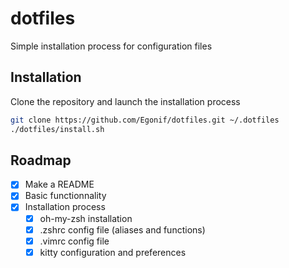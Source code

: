 # dotfiles

Simple installation process for configuration files

## Installation
Clone the repository and launch the installation process
```sh
git clone https://github.com/Egonif/dotfiles.git ~/.dotfiles
./dotfiles/install.sh
```

## Roadmap
- [x] Make a README
- [x] Basic functionnality
- [x] Installation process
    - [x] oh-my-zsh installation
    - [x] .zshrc config file (aliases and functions)
    - [x] .vimrc config file
    - [x] kitty configuration and preferences
